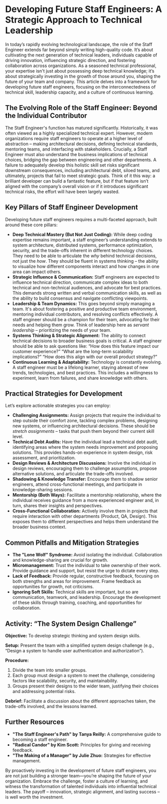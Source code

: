# Developing Future Staff Engineers: A Strategic Approach to Technical Leadership

In today’s rapidly evolving technological landscape, the role of the Staff Engineer extends far beyond simply writing high-quality code. It’s about cultivating the next generation of technical leaders, individuals capable of driving innovation, influencing strategic direction, and fostering collaboration across organizations. As a seasoned technical professional, your expertise isn't just about possessing deep technical knowledge; it’s about strategically investing in the growth of those around you, shaping the future of your team and company. This article delves into a framework for developing future staff engineers, focusing on the interconnectedness of technical skill, leadership capacity, and a culture of continuous learning.

## The Evolving Role of the Staff Engineer: Beyond the Individual Contributor

The Staff Engineer's function has matured significantly. Historically, it was often viewed as a highly specialized technical expert. However, modern organizations require staff engineers to operate at a higher level of abstraction – making architectural decisions, defining technical standards, mentoring teams, and interfacing with stakeholders. Crucially, a Staff Engineer must also understand the business implications of technical choices, bridging the gap between engineering and other departments. A failure to adequately develop this holistic skill set risks significant downstream consequences, including architectural debt, siloed teams, and ultimately, projects that fail to meet strategic goals. Think of it this way: a brilliant developer can build a fantastic feature, but if that feature isn’t aligned with the company’s overall vision or if it introduces significant technical risks, the effort will have been largely wasted.

## Key Pillars of Staff Engineer Development

Developing future staff engineers requires a multi-faceted approach, built around these core pillars:

- **Deep Technical Mastery (But Not Just Coding):** While deep coding expertise remains important, a staff engineer’s understanding extends to system architecture, distributed systems, performance optimization, security, and the trade-offs inherent in different technology choices. They need to be able to articulate the _why_ behind technical decisions, not just the _how_. They should be fluent in systems thinking – the ability to visualize how different components interact and how changes in one area can impact others.
- **Strategic Influence & Communication:** Staff engineers are expected to influence technical direction, communicate complex ideas to both technical and non-technical audiences, and advocate for best practices. This demands strong written and verbal communication skills, as well as the ability to build consensus and navigate conflicting viewpoints.
- **Leadership & Team Dynamics:** This goes beyond simply managing a team. It's about fostering a positive and productive team environment, mentoring individual contributors, and resolving conflicts effectively. A staff engineer should be a champion for their team, advocating for their needs and helping them grow. Think of leadership here as _servant leadership_ – prioritizing the needs of your team.
- **Systems Thinking & Strategic Alignment:** The ability to connect technical decisions to broader business goals is critical. A staff engineer should be able to ask questions like: “How does this feature impact our customer experience?” “What are the long-term scalability implications?” “How does this align with our overall product strategy?”
- **Continuous Learning & Adaptability:** Technology is constantly evolving. A staff engineer must be a lifelong learner, staying abreast of new trends, technologies, and best practices. This includes a willingness to experiment, learn from failures, and share knowledge with others.

## Practical Strategies for Development

Let’s explore actionable strategies you can employ:

- **Challenging Assignments:** Assign projects that require the individual to step outside their comfort zone, tackling complex problems, designing new systems, or influencing architectural decisions. These should be _stretch assignments_ – tasks that push them beyond their current skill level.
- **Technical Debt Audits:** Have the individual lead a technical debt audit, identifying areas where the system needs improvement and proposing solutions. This provides hands-on experience in system design, risk assessment, and prioritization.
- **Design Reviews & Architecture Discussions:** Involve the individual in design reviews, encouraging them to challenge assumptions, propose alternative solutions, and articulate the trade-offs involved.
- **Shadowing & Knowledge Transfer:** Encourage them to shadow senior engineers, attend cross-functional meetings, and participate in knowledge-sharing sessions.
- **Mentorship (Both Ways):** Facilitate a mentorship relationship, where the individual receives guidance from a more experienced engineer and, in turn, shares their insights and perspectives.
- **Cross-Functional Collaboration:** Actively involve them in projects that require interaction with other departments (Product, QA, Design). This exposes them to different perspectives and helps them understand the broader business context.

## Common Pitfalls and Mitigation Strategies

- **The "Lone Wolf" Syndrome:** Avoid isolating the individual. Collaboration and knowledge-sharing are crucial for growth.
- **Micromanagement:** Trust the individual to take ownership of their work. Provide guidance and support, but resist the urge to dictate every step.
- **Lack of Feedback:** Provide regular, constructive feedback, focusing on both strengths and areas for improvement. Frame feedback as opportunities for growth, not criticisms.
- **Ignoring Soft Skills:** Technical skills are important, but so are communication, teamwork, and leadership. Encourage the development of these skills through training, coaching, and opportunities for collaboration.

## Activity: “The System Design Challenge”

**Objective:** To develop strategic thinking and system design skills.

**Setup:** Present the team with a simplified system design challenge (e.g., “Design a system to handle user authentication and authorization”).

**Procedure:**

1.  Divide the team into smaller groups.
2.  Each group must design a system to meet the challenge, considering factors like scalability, security, and maintainability.
3.  Groups present their designs to the wider team, justifying their choices and addressing potential risks.

**Debrief:** Facilitate a discussion about the different approaches taken, the trade-offs involved, and the lessons learned.

## Further Resources

- **"The Staff Engineer's Path" by Tanya Reilly:** A comprehensive guide to becoming a staff engineer.
- **"Radical Candor" by Kim Scott:** Principles for giving and receiving feedback.
- **"The Making of a Manager" by Julie Zhuo:** Strategies for effective management.

By proactively investing in the development of future staff engineers, you are not just building a stronger team—you’re shaping the future of your organization. Embrace the challenge, foster a culture of learning, and witness the transformation of talented individuals into influential technical leaders. The payoff – innovation, strategic alignment, and lasting success – is well worth the investment.

```

```
